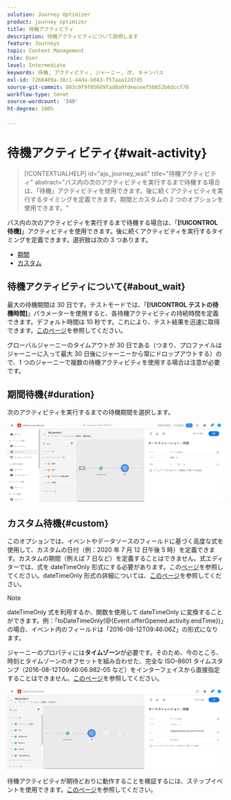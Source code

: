 ```yaml
---
solution: Journey Optimizer
product: journey optimizer
title: 待機アクティビティ
description: 待機アクティビティについて説明します
feature: Journeys
topic: Content Management
role: User
level: Intermediate
keywords: 待機, アクティビティ, ジャーニー, 次, キャンバス
exl-id: 7268489a-38c1-44da-b043-f57aaa12d7d5
source-git-commit: 803c9f9f05669fad0a9fdeeceef58652b6dccf70
workflow-type: tm+mt
source-wordcount: '349'
ht-degree: 100%

---
```


# 待機アクティビティ{#wait-activity}

>[!CONTEXTUALHELP]
>id="ajo_journey_wait"
>title="待機アクティビティ"
>abstract="パス内の次のアクティビティを実行するまで待機する場合は、「待機」アクティビティを使用できます。後に続くアクティビティを実行するタイミングを定義できます。期間とカスタムの 2 つのオプションを使用できます。"

パス内の次のアクティビティを実行するまで待機する場合は、「**[!UICONTROL 待機]**」アクティビティを使用できます。後に続くアクティビティを実行するタイミングを定義できます。選択肢は次の 3 つあります。

* [期間](#duration)
* [カスタム](#custom)

<!--
* [Email send time optimization](#email_send_time_optimization)
* [Fixed date](#fixed_date) 
-->

## 待機アクティビティについて{#about_wait}

最大の待機期間は 30 日です。テストモードでは、「**[!UICONTROL テストの待機時間]**」パラメーターを使用すると、各待機アクティビティの持続時間を定義できます。デフォルト時間は 10 秒です。これにより、テスト結果を迅速に取得できます。[このページ](../building-journeys/testing-the-journey.md)を参照してください。

グローバルジャーニーのタイムアウトが 30 日である（つまり、プロファイルはジャーニーに入って最大 30 日後にジャーニーから常にドロップアウトする）ので、1 つのジャーニーで複数の待機アクティビティを使用する場合は注意が必要です。

## 期間待機{#duration}

次のアクティビティを実行するまでの待機期間を選択します。

![](assets/journey55.png)

<!--
## Fixed date wait{#fixed_date}

Select the date for the execution of the next activity.

![](assets/journey56.png)

-->

## カスタム待機{#custom}

このオプションでは、イベントやデータソースのフィールドに基づく高度な式を使用して、カスタムの日付（例：2020 年 7 月 12 日午後 5 時）を定義できます。カスタムの期間（例えば 7 日など）を定義することはできません。式エディターでは、式を dateTimeOnly 形式にする必要があります。この[ページ](expression/expressionadvanced.md)を参照してください。dateTimeOnly 形式の詳細については、[このページ](expression/data-types.md)を参照してください。

>[!NOTE]
>
>dateTimeOnly 式を利用するか、関数を使用して dateTimeOnly に変換することができます。例：「toDateTimeOnly(@{Event.offerOpened.activity.endTime})」の場合、イベント内のフィールドは「2016-08-12T09:46:06Z」の形式になります。
>
>ジャーニーのプロパティには&#x200B;**タイムゾーン**&#x200B;が必要です。そのため、今のところ、時刻とタイムゾーンのオフセットを組み合わせた、完全な ISO-8601 タイムスタンプ（2016-08-12T09:46:06.982-05 など）をインターフェイスから直接指定することはできません。[このページ](../building-journeys/timezone-management.md)を参照してください。

![](assets/journey57.png)

待機アクティビティが期待どおりに動作することを検証するには、ステップイベントを使用できます。[このページ](../reports/query-examples.md#common-queries)を参照してください。

<!--## Email send time optimization{#email_send_time_optimization}

This type of wait uses a score calculated in Adobe Experience Platform. The score calculates the propensity to click or open an email in the future based on past behavior. Note that the algorithm calculating the score needs a certain amount of data to work. As a result, when it does not have enough data, the default wait time will apply. At publication time, you’ll be notified that the default time applies.

>[!NOTE]
>
>The first event of your journey must have a namespace.
>
>This capability is only available after an **[!UICONTROL Email]** activity. You need to have Adobe Campaign Standard.

1. In the **[!UICONTROL Amount of time]** field, define the number of hours to consider to optimize email sending.
1. In the **[!UICONTROL Optimization type]** field, choose if the optimization should increase clicks or opens.
1. In the **[!UICONTROL Default time]** field, define the default time to wait if the predictive send time score is not available.

    >[!NOTE]
    >
    >Note that the send time score can be unavailable because there is not enough data to perform the calculation. In this case, you will be informed, at publication time, that the default time applies.

![](assets/journey57bis.png)-->


